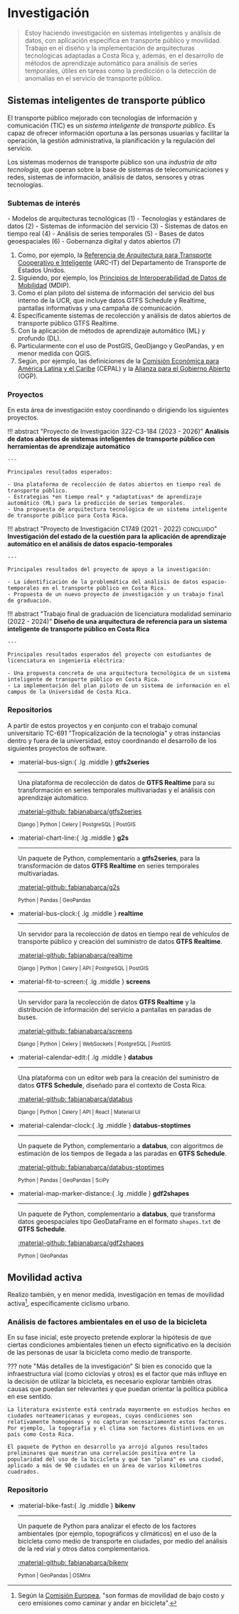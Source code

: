 # Investigación

> Estoy haciendo investigación en sistemas inteligentes y análisis de datos, con aplicación específica en transporte público y movilidad. Trabajo en el diseño y la implementación de arquitecturas tecnológicas adaptadas a Costa Rica y, además, en el desarrollo de métodos de aprendizaje automático para análisis de series temporales, útiles en tareas como la predicción o la detección de anomalías en el servicio de transporte público.

## Sistemas inteligentes de transporte público

El transporte público mejorado con tecnologías de información y comunicación (TIC) es un *sistema inteligente de transporte público*. Es capaz de ofrecer información oportuna a las personas usuarias y facilitar la operación, la gestión administrativa, la planificación y la regulación del servicio.

Los sistemas modernos de transporte público son una *industria de alta tecnología*, que operan sobre la base de sistemas de telecomunicaciones y redes, sistemas de información, análisis de datos, sensores y otras tecnologías.

### Subtemas de interés

<div class="annotate" markdown>
- Modelos de arquitecturas tecnológicas (1) 
- Tecnologías y estándares de datos (2)
- Sistemas de información del servicio (3)
- Sistemas de datos en tiempo real (4)
- Análisis de series temporales (5)
- Bases de datos geoespaciales (6)
- Gobernanza digital y datos abiertos (7)
</div>

1.  Como, por ejemplo, la [Referencia de Arquitectura para Transporte Cooperativo e Inteligente](https://www.arc-it.net/) (ARC-IT) del Departamento de Transporte de Estados Unidos.
2.  Siguiendo, por ejemplo, los [Principios de Interoperabilidad de Datos de Mobilidad](https://www.interoperablemobility.org/) (MDIP).
3.  Como el plan piloto del sistema de información del servicio del bus interno de la UCR, que incluye datos GTFS Schedule y Realtime, pantallas informativas y una campaña de comunicación.
4.  Específicamente sistemas de recolección y análisis de datos abiertos de transporte público GTFS Realtime.
5.  Con la aplicación de métodos de aprendizaje automático (ML) y profundo (DL).
6.  Particularmente con el uso de PostGIS, GeoDjango y GeoPandas, y en menor medida con QGIS.
7.  Según, por ejemplo, las definiciones de la [Comisión Económica para América Latina y el Caribe](https://biblioguias.cepal.org/gobierno-digital/concepto-gobernanza) (CEPAL) y la [Alianza para el Gobierno Abierto](https://www.opengovpartnership.org/es/about/approach/) (OGP).

### Proyectos

En esta área de investigación estoy coordinando o dirigiendo los siguientes proyectos.

!!! abstract "Proyecto de Investigación 322-C3-184 (2023 - 2026)"
    **Análisis de datos abiertos de sistemas inteligentes de transporte público con herramientas de aprendizaje automático**

    ---

    Principales resultados esperados:

    - Una plataforma de recolección de datos abiertos en tiempo real de transporte público.
    - Estrategias *en tiempo real* y *adaptativas* de aprendizaje automático (ML) para la predicción de series temporales.
    - Una propuesta de arquitectura tecnológica de un sistema inteligente de transporte público para Costa Rica.

!!! abstract "Proyecto de Investigación C1749 (2021 - 2022) <small>CONCLUIDO</small>"
    **Investigación del estado de la cuestión para la aplicación de aprendizaje automático en el análisis de datos espacio-temporales**

    ---

    Principales resultados del proyecto de apoyo a la investigación:
    
    - La identificación de la problemática del análisis de datos espacio-temporales en el transporte público en Costa Rica.
    - Propuesta de un nuevo proyecto de investigación y un trabajo final de graduación.

!!! abstract "Trabajo final de graduación de licenciatura modalidad seminario (2022 - 2024)"
    **Diseño de una arquitectura de referencia para un sistema inteligente de transporte público en Costa Rica**

    ---

    Principales resultados esperados del proyecto con estudiantes de licenciatura en ingeniería eléctrica:
    
    - Una propuesta concreta de una arquitectura tecnológica de un sistema inteligente de transporte público en Costa Rica.
    - La implementación del plan piloto de un sistema de información en el campus de la Universidad de Costa Rica.

### Repositorios

A partir de estos proyectos y en conjunto con el trabajo comunal universitario TC-691 "Tropicalización de la tecnología" y otras instancias dentro y fuera de la universidad, estoy coordinando el desarrollo de los siguientes proyectos de software.

<div class="grid cards" markdown>

-  :material-bus-sign:{ .lg .middle } **gtfs2series**
    
    ---
    
    Una plataforma de recolección de datos de **GTFS Realtime** para su transformación en series temporales multivariadas y el análisis con aprendizaje automático.

    [:material-github: fabianabarca/gtfs2series](https://github.com/fabianabarca/gtfs2series)

    <small>Django | Python | Celery | PostgreSQL | PostGIS</small>

-  :material-chart-line:{ .lg .middle } **g2s**
    
    ---
    
    Un paquete de Python, complementario a **gtfs2series**, para la transformación de datos **GTFS Realtime** en series temporales multivariadas. 
    
    [:material-github: fabianabarca/g2s](https://github.com/fabianabarca/g2s)

    <small>Python | Pandas | GeoPandas</small>

-  :material-bus-clock:{ .lg .middle } **realtime**
    
    ---
    
    Un servidor para la recolección de datos en tiempo real de vehículos de transporte público y creación del suministro de datos **GTFS Realtime**.

    [:material-github: fabianabarca/realtime](https://github.com/fabianabarca/realtime)

    <small>Django | Python | Celery | API | PostgreSQL | PostGIS</small>

-  :material-fit-to-screen:{ .lg .middle } **screens**
    
    ---
    
    Un servidor para la recolección de datos **GTFS Realtime** y la distribución de información del servicio a pantallas en paradas de buses. 
    
    [:material-github: fabianabarca/screens](https://github.com/fabianabarca/screens)

    <small>Django | Python | Celery | WebSockets | PostgreSQL | PostGIS</small>

-  :material-calendar-edit:{ .lg .middle } **databus**
    
    ---
    
    Una plataforma con un editor web para la creación del suministro de datos **GTFS Schedule**, diseñado para el contexto de Costa Rica. 
    
    [:material-github: fabianabarca/databus](https://github.com/fabianabarca/databus)

    <small>Django | Python | Celery | API | React | Material UI</small>

-  :material-calendar-clock:{ .lg .middle } **databus-stoptimes**
    
    ---
    
    Un paquete de Python, complementario a **databus**, con algoritmos de estimación de los tiempos de llegada a las paradas en **GTFS Schedule**. 
    
    [:material-github: fabianabarca/databus-stoptimes](https://github.com/fabianabarca/databus-stoptimes)

    <small>Python | Pandas | GeoPandas | SciPy</small>

-  :material-map-marker-distance:{ .lg .middle } **gdf2shapes**
    
    ---
    
    Un paquete de Python, complementario a **databus**, que transforma datos geoespaciales tipo GeoDataFrame en el formato `shapes.txt` de **GTFS Schedule**. 
    
    [:material-github: fabianabarca/gdf2shapes](https://github.com/fabianabarca/gdf2shapes)

    <small>Python | GeoPandas</small>

</div>

## Movilidad activa

Realizo también, y en menor medida, investigación en temas de movilidad activa[^1], específicamente ciclismo urbano. 

[^1]:
    Según la [Comisión Europea](https://transport.ec.europa.eu/transport-themes/urban-transport/active-mobility-walking-and-cycling_en?prefLang=es&etrans=es), "son formas de movilidad de bajo costo y cero emisiones como caminar y andar en bicicleta".

### Análisis de factores ambientales en el uso de la bicicleta

En su fase inicial, este proyecto pretende explorar la hipótesis de que ciertas condiciones ambientales tienen un efecto significativo en la decisión de las personas de usar la bicicleta como medio de transporte. 

??? note "Más detalles de la investigación"
    Si bien es conocido que la infraestructura vial (como ciclovías y otros) es el factor que más influye en la decisión de utilizar la bicicleta, es necesario explorar también otras causas que puedan ser relevantes y que puedan orientar la política pública en ese sentido. 

    La literatura existente está centrada mayormente en estudios hechos en ciudades norteamericanas y europeas, cuyas condiciones son relativamente homogéneas y no capturan necesariamente estos factores. Por ejemplo, la topografía y el clima son factores distintivos en un país como Costa Rica. 

    El paquete de Python en desarrollo ya arrojó algunos resultados preliminares que muestran una correlación positiva entre la popularidad del uso de la bicicleta y qué tan "plana" es una ciudad, aplicado a más de 90 ciudades en un área de varios kilómetros cuadrados.

### Repositorio

<div class="grid cards" markdown>

-  :material-bike-fast:{ .lg .middle } **bikenv**
    
    ---
    
    Un paquete de Python para analizar el efecto de los factores ambientales (por ejemplo, topográficos y climáticos) en el uso de la bicicleta como medio de transporte en ciudades, por medio del análisis de la red vial y otros datos complementarios.

    [:material-github: fabianabarca/bikenv](https://github.com/fabianabarca/bikenv)

    <small>Python | GeoPandas | OSMnx</small>

</div>

